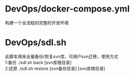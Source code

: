 # DevOps/docker-compose.yml
构建一个全流程的完整的开发环境

# DevOps/sdl.sh  
此脚本用来全量备份/恢复svn库，可用户svn迁移，使用方式  
1:备份 ./sdl.sh back [svn库根目录]  
2:还原 ./sdl.sh restore [svn备份目录] [svn库根目录]
